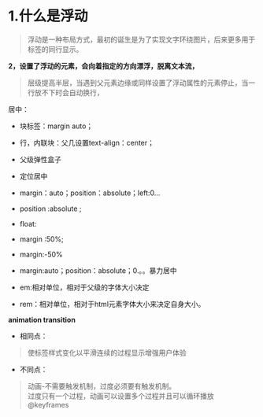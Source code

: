 # 1.什么是浮动  
> 浮动是一种布局方式，最初的诞生是为了实现文字环绕图片，后来更多用于标签的同行显示。

**2，设置了浮动的元素，会向着指定的方向漂浮，脱离文本流，**  
>层级提高半层，当遇到父元素边缘或同样设置了浮动属性的元素停止，当一行放不下时会自动换行，

居中：  

- 块标签：margin auto；  
- 行，内联块：父几设置text-align：center；  
- 父级弹性盒子  
- 定位居中  
- margin：auto；position：absolute；left:0...  
- position :absolute ;  

- float:
- margin :50%;
- margin:-50%

- margin:auto；position：absolute；0.。。暴力居中

- em:相对单位，相对于父级的字体大小决定

- rem：相对单位，相对于html元素字体大小来决定自身大小。

**animation transition**

- 相同点：
>使标签样式变化以平滑连续的过程显示增强用户体验

- 不同点：
>动画-不需要触发机制，过度必须要有触发机制。  
		  过度只有一个过程，动画可以设置多个过程并且可以循环播放
		@keyframes
